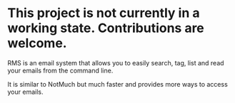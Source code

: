 # This project is not currently in a working state. Contributions are welcome.

RMS is an email system that allows you to easily search, tag, list and read your
emails from the command line.

It is similar to NotMuch but much faster and provides more ways to access your
emails.

